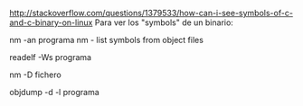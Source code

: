 http://stackoverflow.com/questions/1379533/how-can-i-see-symbols-of-c-and-c-binary-on-linux
Para ver los "symbols" de un binario:

nm -an programa
  nm - list symbols from object files


readelf -Ws programa

nm -D fichero

objdump -d -l programa
